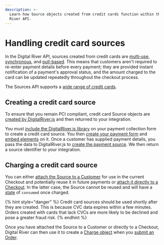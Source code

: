 ```yaml
---
description: >-
  Learn how Source objects created from credit cards function within the Digital
  River API.
---
```


# Handling credit card sources

In the Digital River API, sources created from credit cards are [multi-use](./#reusable-or-single-use), [synchronous](./#synchronous-or-asynchronous), and [pull-based](./#pull-or-push). This means that customers aren't required to re-enter payment details before every payment; they are provided instant notification of a payment's approval status, and the amount charged to the card can be updated repeatedly throughout the checkout process.

The Sources API supports a [wide range of credit cards](./#payment-methods).

## Creating a credit card source

To ensure that you remain PCI compliant, credit card Source objects are [created by DigitalRiver.js](../payment-integrations-1/digitalriver.js/quick-start.md#step-1-include-digitalriver-js-on-your-page) and then returned to your integration.

You must [include the DigitalRiver.js library](../payment-integrations-1/digitalriver.js/quick-start.md#step-1-include-digitalriver-js-on-your-page) on your payment collection form to create a credit card source. You then [create your payment form](../payment-integrations-1/digitalriver.js/quick-start.md#step-2-create-your-payment-form) and [embed elements](../payment-integrations-1/digitalriver.js/quick-start.md#step-3-create-and-embed-elements) on it. Once a customer has supplied payment details, you pass the data to DigitalRiver.js to [create the payment source](../payment-integrations-1/digitalriver.js/quick-start.md#step-4-use-digitalriver-js-to-create-a-payment-source). We then return a source identifier to your integration.

## Charging a credit card source

You can either [attach the Source to a Customer](using-the-source-identifier.md#attaching-sources-to-customers) for use in the current Checkout and potentially reuse it in future payments or [attach it directly to a Checkout](using-the-source-identifier.md#attaching-sources-to-checkouts). In the latter case, the Source cannot be reused and will have a [state](./#source-state) of `consumed` once charged.

{% hint style="danger" %}
Credit card sources should be used shortly after they are created. This is because CVC data expires within a few minutes. Orders created with cards that lack CVCs are more likely to be declined and pose a greater fraud risk.
{% endhint %}

Once you have attached the Source to a Customer or directly to a Checkout, Digital River can then use it to create a [Charge object](../../order-management/orders/payment-charges/) when you [submit an Order](../../order-management/creating-and-updating-an-order.md).
